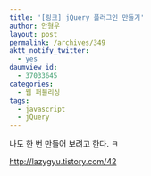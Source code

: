 ```yaml
---
title: '[링크] jQuery 플러그인 만들기'
author: 안형우
layout: post
permalink: /archives/349
aktt_notify_twitter:
  - yes
daumview_id:
  - 37033645
categories:
  - 웹 퍼블리싱
tags:
  - javascript
  - jQuery
---
```

나도 한 번 만들어 보려고 한다. ㅋ

<http://lazygyu.tistory.com/42>